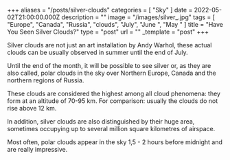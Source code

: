+++
aliases = "/posts/silver-clouds"
categories = [ "Sky" ]
date = 2022-05-02T21:00:00.000Z
description = ""
image = "/images/silver_.jpg"
tags = [
  "Europe",
  "Canada",
  "Russia",
  "clouds",
  "July",
  "June ",
  "May "
]
title = "Have You Seen Silver Clouds?"
type = "post"
url = ""
_template = "post"
+++

Silver clouds are not just an art installation by Andy Warhol, these actual clouds can be usually observed in summer until the end of July.

Until the end of the month, it will be possible to see silver or, as they are also called, polar clouds in the sky over Northern Europe, Canada and the northern regions of Russia.

These clouds are considered the highest among all cloud phenomena: they form at an altitude of 70-95 km. For comparison: usually the clouds do not rise above 12 km.

In addition, silver clouds are also distinguished by their huge area, sometimes occupying up to several million square kilometres of airspace.

Most often, polar clouds appear in the sky 1,5 - 2 hours before midnight and are really impressive.
